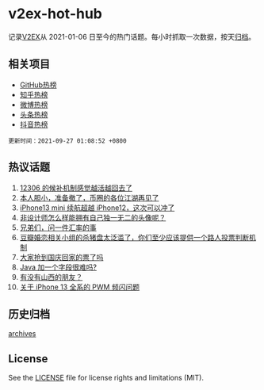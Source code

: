 # v2ex-hot-hub

 记录[V2EX](https://www.v2ex.com/)从 2021-01-06 日至今的热门话题。每小时抓取一次数据，按天[归档](archives)。
 
 ## 相关项目

- [GitHub热榜](https://github.com/snaildev/github-hot-hub)
- [知乎热榜](https://github.com/snaildev/zhihu-hot-hub)
- [微博热榜](https://github.com/snaildev/weibo-hot-hub)
- [头条热榜](https://github.com/snaildev/toutiao-hot-hub)
- [抖音热榜](https://github.com/snaildev/douyin-hot-hub)


 `更新时间：2021-09-27 01:08:52 +0800`

## 热议话题

1. [12306 的候补机制感觉越活越回去了](https://www.v2ex.com/t/804383)
1. [本人胆小，准备撤了，币圈的各位江湖再见了](https://www.v2ex.com/t/804237)
1. [iPhone13 mini 续航超越 iPhone12，这次可以冲了](https://www.v2ex.com/t/804252)
1. [非设计师怎么样能拥有自己独一无二的头像呢？](https://www.v2ex.com/t/804317)
1. [兄弟们，问一件汇率的事](https://www.v2ex.com/t/804242)
1. [豆瓣婚恋相关小组的杀猪盘太泛滥了，你们至少应该提供一个路人投票判断机制](https://www.v2ex.com/t/804379)
1. [大家抢到国庆回家的票了吗](https://www.v2ex.com/t/804368)
1. [Java 加一个字段很难吗?](https://www.v2ex.com/t/804422)
1. [有没有山西的朋友？](https://www.v2ex.com/t/804269)
1. [关于 iPhone 13 全系的 PWM 频闪问题](https://www.v2ex.com/t/804386)

## 历史归档

[archives](archives)

## License

See the [LICENSE](LICENSE) file for license rights and limitations (MIT).
